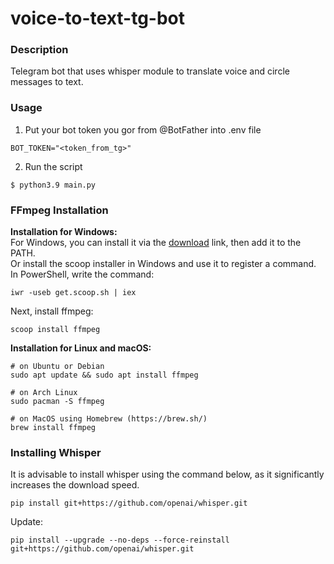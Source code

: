 # voice-to-text-tg-bot
### Description
Telegram bot that uses whisper module to translate voice and circle messages to text.

### Usage
1. Put your bot token you gor from @BotFather into .env file
```
BOT_TOKEN="<token_from_tg>"
```
2. Run the script
```
$ python3.9 main.py
```

### FFmpeg Installation ###  
**Installation for Windows:**  
For Windows, you can install it via the [download](https://ffmpeg.org/download.html#build-windows) link, then add it to the PATH.  
Or install the scoop installer in Windows and use it to register a command.
In PowerShell, write the command:
```
iwr -useb get.scoop.sh | iex
```
Next, install ffmpeg:
```
scoop install ffmpeg
```


**Installation for Linux and macOS:**
```  
# on Ubuntu or Debian
sudo apt update && sudo apt install ffmpeg

# on Arch Linux
sudo pacman -S ffmpeg

# on MacOS using Homebrew (https://brew.sh/)
brew install ffmpeg
```

### Installing Whisper ###
It is advisable to install whisper using the command below, as it significantly increases the download speed.
```
pip install git+https://github.com/openai/whisper.git
```
Update:
``` 
pip install --upgrade --no-deps --force-reinstall git+https://github.com/openai/whisper.git
``` 
